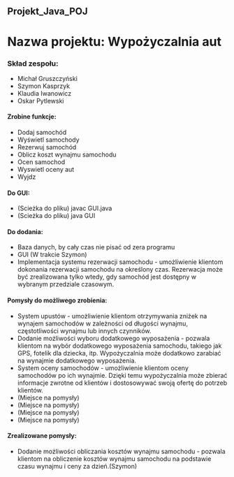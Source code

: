 ## Projekt_Java_POJ
# Nazwa projektu: Wypożyczalnia aut

 ### Skład zespołu:

 - Michał Gruszczyński
 - Szymon Kasprzyk
 - Klaudia Iwanowicz
 - Oskar Pytlewski

 #### Zrobine funkcje:
  - Dodaj samochód
  - Wyświetl samochody
  - Rezerwuj samochód
  - Oblicz koszt wynajmu samochodu
  - Ocen samochod
  - Wyswietl oceny aut
  - Wyjdz
 
#### Do GUI:
 - (Scieżka do pliku) javac  GUI.java
 - (Scieżka do pliku) java  GUI
 

#### Do dodania:
  - Baza danych, by cały czas nie pisać od zera programu 
  - GUI (W trakcie Szymon)
  - Implementacja systemu rezerwacji samochodu - umożliwienie klientom dokonania rezerwacji samochodu na określony czas. Rezerwacja może być zrealizowana tylko wtedy, gdy samochód jest dostępny w wybranym przedziale czasowym.
 

#### Pomysły do możliwego zrobienia:
  - System upustów - umożliwienie klientom otrzymywania zniżek na wynajem samochodów w zależności od długości wynajmu, częstotliwości wynajmu lub innych czynników.
  - Dodanie możliwości wyboru dodatkowego wyposażenia - pozwala klientom na wybór dodatkowego wyposażenia samochodu, takiego jak GPS, fotelik dla dziecka, itp. Wypożyczalnia może dodatkowo zarabiać na wynajmie dodatkowego wyposażenia.
   - System oceny samochodów - umożliwienie klientom oceny samochodów po ich wynajmie. Dzięki temu wypożyczalnia może zbierać informacje zwrotne od klientów i dostosowywać swoją ofertę do potrzeb klientów.
  - (Miejsce na pomysły)
  - (Miejsce na pomysły)
  - (Miejsce na pomysły)
  - (Miejsce na pomysły)
  
#### Zrealizowane pomysły:
  - Dodanie możliwości obliczania kosztów wynajmu samochodu - pozwala klientom na obliczenie kosztów wynajmu samochodu na podstawie czasu wynajmu i ceny za dzień.(Szymon)
